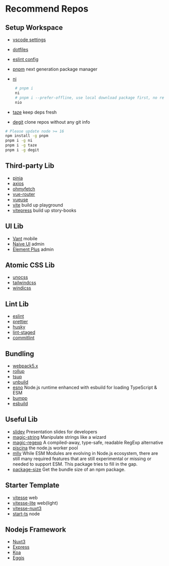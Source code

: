 # Recommend Repos

## Setup Workspace

- [vscode settings](https://github.com/antfu/vscode-settings)
- [dotfiles](https://github.com/antfu/dotfiles)
- [eslint config](https://github.com/antfu/eslint-config)
- [pnpm](https://github.com/pnpm/pnpm) next generation package manager
- [ni](https://github.com/antfu/ni)

   ```bash
    # pnpm i
    ni
    # pnpm i --prefer-offline, use local download package first, no resolve npm package process
    nio
   ```

- [taze](https://github.com/antfu/taze) keep deps fresh
- [degit](https://github.com/Rich-Harris/degit) clone repos without any git info

```bash
# Please update node >= 16
npm install -g pnpm
pnpm i -g ni
pnpm i -g taze
pnpm i -g degit
```

## Third-party Lib

- [pinia](https://github.com/vuejs/pinia)
- [axios](https://github.com/axios/axios)
- [ohmyfetch](https://github.com/unjs/ohmyfetch)
- [vue-router](https://router.vuejs.org/)
- [vueuse](https://vueuse.org/)
- [vite](https://github.com/vitejs/vite) build up playground
- [vitepress](https://github.com/vuejs/vitepress) build up story-books

## UI Lib

- [Vant](https://vant-contrib.gitee.io/vant/#/zh-CN) mobile
- [Naive UI](https://www.naiveui.com/en-US/os-theme) admin
- [Element Plus](https://element-plus.gitee.io/zh-CN/) admin

## Atomic CSS Lib

- [unocss](https://github.com/unocss/unocss)
- [tailwindcss](https://tailwindcss.com/)
- [windicss](https://windicss.org/)

## Lint Lib

- [eslint](https://github.com/eslint/eslint)
- [prettier](https://github.com/prettier/prettier)
- [husky](https://github.com/typicode/husky)
- [lint-staged](https://github.com/okonet/lint-staged)
- [commitlint](https://github.com/conventional-changelog/commitlint)

## Bundling

- [webpack5.x](https://github.com/webpack/webpack)
- [rollup](https://github.com/rollup/rollup)
- [tsup](https://github.com/egoist/tsup)
- [unbuild](https://github.com/unjs/unbuild)
- [esno](https://github.com/esbuild-kit/esno) Node.js runtime enhanced with esbuild for loading TypeScript & ESM
- [bumpp](https://github.com/antfu/bumpp)
- [esbuild](https://esbuild.github.io/)

## Useful Lib

- [slidev](https://github.com/slidevjs/slidev) Presentation slides for developers
- [magic-string](https://github.com/Rich-Harris/magic-string) Manipulate strings like a wizard
- [magic-regexp](https://github.com/danielroe/magic-regexp) A compiled-away, type-safe, readable RegExp alternative
- [piscina](https://github.com/piscinajs/piscina) the node.js worker pool
- [mlly](https://github.com/unjs/mlly) While ESM Modules are evolving in Node.js ecosystem, there are still many required features that are still experimental or missing or needed to support ESM. This package tries to fill in the gap.
- [package-size](https://github.com/egoist/package-size) Get the bundle size of an npm package.

## Starter Template

- [vitesse](https://github.com/antfu/vitesse) web
- [vitesse-lite](https://github.com/antfu/vitesse-lite) web(light)
- [vitesse-nuxt3](https://github.com/antfu/vitesse-nuxt3)
- [start-ts](https://github.com/antfu/starter-ts) node

## Nodejs Framework

- [Nuxt3](https://v3.nuxtjs.org/)
- [Express](https://github.com/expressjs/express)
- [Koa](https://github.com/koajs/koa)
- [Eggjs](https://github.com/eggjs/egg/)
